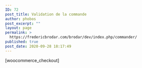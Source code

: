 ```yaml
---
ID: 72
post_title: Validation de la commande
author: phobos
post_excerpt: ""
layout: page
permalink: >
  https://fredericbrodar.com/brodar/dev/index.php/commander/
published: true
post_date: 2020-09-28 18:17:49
---
```

<!-- wp:shortcode -->[woocommerce_checkout]<!-- /wp:shortcode -->